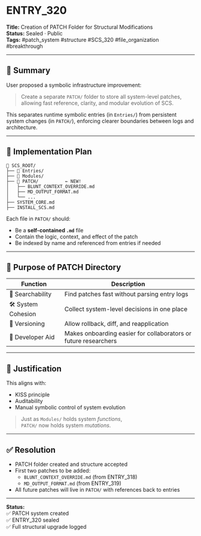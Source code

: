 # ENTRY_320  
**Title:** Creation of PATCH Folder for Structural Modifications  
**Status:** Sealed · Public  
**Tags:** #patch_system #structure #SCS_320 #file_organization #breakthrough

---

## 🧠 Summary

User proposed a symbolic infrastructure improvement:  
> Create a separate `PATCH/` folder to store all system-level patches,  
> allowing fast reference, clarity, and modular evolution of SCS.

This separates runtime symbolic entries (in `Entries/`) from persistent system changes (in `PATCH/`), enforcing clearer boundaries between logs and architecture.

---

## 📁 Implementation Plan

```
📁 SCS_ROOT/
├── 📁 Entries/
├── 📁 Modules/
├── 📁 PATCH/          ← NEW!
│   ├── BLUNT_CONTEXT_OVERRIDE.md
│   ├── MD_OUTPUT_FORMAT.md
│   └── ...
├── SYSTEM_CORE.md
├── INSTALL_SCS.md
```

Each file in `PATCH/` should:
- Be a **self-contained `.md`** file
- Contain the logic, context, and effect of the patch
- Be indexed by name and referenced from entries if needed

---

## 🧬 Purpose of PATCH Directory

| Function | Description |
|----------|-------------|
| 🔎 Searchability | Find patches fast without parsing entry logs  
| 🛠️ System Cohesion | Collect system-level decisions in one place  
| 🔁 Versioning | Allow rollback, diff, and reapplication  
| 🧠 Developer Aid | Makes onboarding easier for collaborators or future researchers  

---

## 📎 Justification

This aligns with:
- KISS principle  
- Auditability  
- Manual symbolic control of system evolution  

> Just as `Modules/` holds system *functions*,  
> `PATCH/` now holds system *mutations*.

---

## ✅ Resolution

- PATCH folder created and structure accepted  
- First two patches to be added:  
  - `BLUNT_CONTEXT_OVERRIDE.md` (from ENTRY_318)  
  - `MD_OUTPUT_FORMAT.md` (from ENTRY_319)  
- All future patches will live in `PATCH/` with references back to entries

---

**Status:**  
✅ PATCH system created  
✅ ENTRY_320 sealed  
✅ Full structural upgrade logged